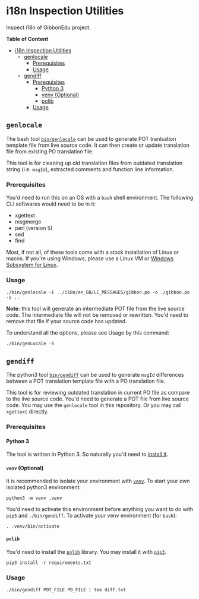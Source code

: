 # i18n Inspection Utilities

Inspect i18n of GibbonEdu project.


**Table of Content**

* [i18n Inspection Utilities](README.md#i18n-inspection-utilities)
  * [genlocale](README.md#genlocale)
	 * [Prerequisites](README.md#prerequisites)
	 * [Usage](README.md#usage)
  * [gendiff](README.md#gendiff)
	 * [Prerequisites](README.md#prerequisites-1)
		* [Python 3](README.md#python-3)
		* [venv (Optional)](README.md#venv-optional)
		* [polib](README.md#polib)
	 * [Usage](README.md#usage-1)


## `genlocale`

The bash tool [`bin/genlocale`](bin/genlocale) can be used to generate
POT tranlsation template file from live source code. It can then create
or update translation file from existing PO translation file.

This tool is for cleaning up old translation files from outdated
translation string (i.e. `msgId`), extracted comments and function line
information.

### Prerequisites

You'd need to run this on an OS with a `bash` shell environment.
The following CLI softwares would need to be in it:

* xgettext
* msgmerge
* perl (version 5)
* sed
* find

Most, if not all, of these tools come with a stock installation
of Linux or macos. If you're using Windows, please use a Linux VM
or [Windows Subsystem for Linux](https://docs.microsoft.com/en-us/windows/wsl/install-win10).

### Usage

```
./bin/genlocale -i ../i18n/en_GB/LC_MESSAGES/gibbon.po -o ./gibbon.po -s ..
```

**Note:** this tool will generate an intermediate POT file from the live
source code. The intermediate file will not be removed or rewritten.
You'd need to remove that file if your source code has updated.

To understand all the options, please see Usage by this command:

```
./bin/genLocale -h
```


## `gendiff`

The python3 tool [`bin/gendiff`](bin/gendiff) can be used to generate
`msgId` differences between a POT translation template file with a PO
translation file.

This tool is for reviewing outdated translation in current PO file as
compare to the live source code. You'd need to generate a POT file from
live source code. You may use the `genlocale` tool in this repository.
Or you may call `xgettext` directly.

### Prerequisites

#### Python 3

The tool is written in Python 3. So naturally you'd need to
[install it](https://www.diveinto.org/python3/installing-python.html).

#### `venv` (Optional)

It is recommended to isolate your environment with
[`venv`](https://docs.python.org/3/library/venv.html). To start your
own isolated python3 environment:

```
python3 -m venv .venv
```

You'd need to activate this environment before anything you want to do
with `pip3` and `./bin/gendiff`. To activate your venv environment
(for `bash`):

```
. .venv/bin/activate
```

#### `polib`

You'd need to install the [`polib`](https://pypi.org/project/polib/)
library. You may install it with [`pip3`](https://pypi.org/project/pip/).

```
pip3 install -r requirements.txt
```

### Usage

```
./bin/gendiff POT_FILE PO_FILE | tee diff.txt
```

